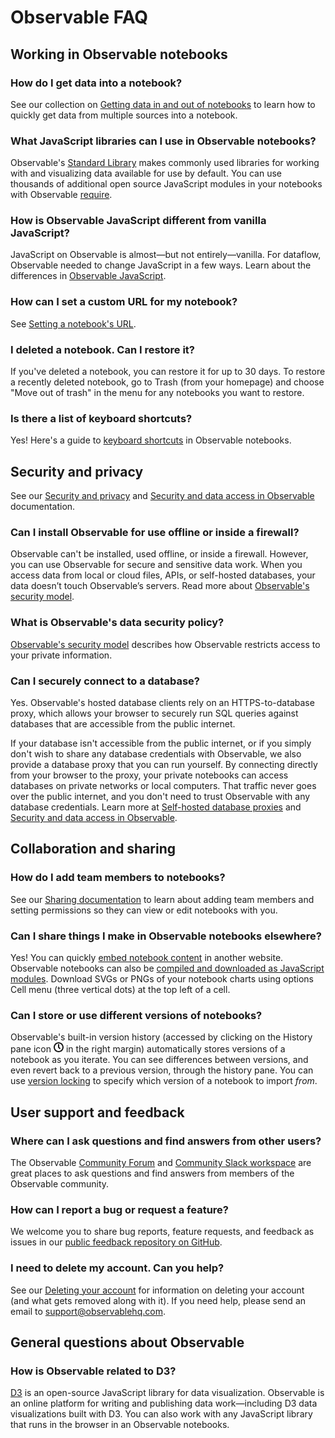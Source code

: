 # Observable FAQ

## Working in Observable notebooks

### How do I get data into a notebook? 
See our collection on [Getting data in and out of notebooks](https://observablehq.com/collection/@observablehq/getting-data-in-and-out) to learn how to quickly get data from multiple sources into a notebook.

### What JavaScript libraries can I use in Observable notebooks?
Observable's [Standard Library](/misc/standard-library) makes commonly used libraries for working with and visualizing data available for use by default. You can use thousands of additional open source JavaScript modules in your notebooks with Observable [require](https://github.com/observablehq/stdlib/blob/master/README.md#require).

### How is Observable JavaScript different from vanilla JavaScript?

JavaScript on Observable is almost—but not entirely—vanilla. For dataflow, Observable needed to change JavaScript in a few ways. Learn about the differences in [Observable JavaScript](/cells/observable-javascript). 

### How can I set a custom URL for my notebook? 
See [Setting a notebook's URL](/notebooks/urls).

### I deleted a notebook. Can I restore it? 
If you've deleted a notebook, you can restore it for up to 30 days. To restore a recently deleted notebook, go to Trash (from your homepage) and choose "Move out of trash" in the menu for any notebooks you want to restore.

### Is there a list of keyboard shortcuts?
Yes! Here's a guide to [keyboard shortcuts](/misc/keyboard-shortcuts) in Observable notebooks.

## Security and privacy

See our [Security and privacy](/security/data-security-and-privacy) and [Security and data access in Observable](/security/security-and-data-access) documentation.

### Can I install Observable for use offline or inside a firewall? 
Observable can't be installed, used offline, or inside a firewall. However, you can use Observable for secure and sensitive data work. When you access data from local or cloud files, APIs, or self-hosted databases, your data doesn’t touch Observable’s servers. Read more about [Observable's security model](/security/data-security-and-privacy).

### What is Observable's data security policy? 
[Observable's security model](/security/data-security-and-privacy) describes how Observable restricts access to your private information. 

### Can I securely connect to a database? 
Yes. Observable's hosted database clients rely on an HTTPS-to-database proxy, which allows your browser to securely run SQL queries against databases that are accessible from the public internet.

If your database isn't accessible from the public internet, or if you simply don't wish to share any database credentials with Observable, we also provide a database proxy that you can run yourself. By connecting directly from your browser to the proxy, your private notebooks can access databases on private networks or local computers. That traffic never goes over the public internet, and you don't need to trust Observable with any database credentials. Learn more at [Self-hosted database proxies](/data/databases/self-hosted-proxies) and [Security and data access in Observable](/security/data-security-and-privacy).

## Collaboration and sharing

### How do I add team members to notebooks? 
See our [Sharing documentation](/collaboration/sharing) to learn about adding team members and setting permissions so they can view or edit notebooks with you.

### Can I share things I make in Observable notebooks elsewhere?
Yes! You can quickly [embed notebook content](/embeds/) in another website. Observable notebooks can also be [compiled and downloaded as JavaScript modules](/embeds/advanced). Download SVGs or PNGs of your notebook charts using options Cell menu (three vertical dots) at the top left of a cell. 

### Can I store or use different versions of notebooks?
Observable's built-in version history (accessed by clicking on the History pane icon <svg style="display: inline !important;" width="16" height="16" viewBox="0 0 16 16" fill="currentColor" fill-rule="evenodd" clip-rule="evenodd"><path d="M8 14C11.3137 14 14 11.3137 14 8C14 4.68629 11.3137 2 8 2C4.68629 2 2 4.68629 2 8C2 11.3137 4.68629 14 8 14ZM8 16C12.4183 16 16 12.4183 16 8C16 3.58172 12.4183 0 8 0C3.58172 0 0 3.58172 0 8C0 12.4183 3.58172 16 8 16Z"></path><path d="M7 3H9V7.58579L11.2071 9.79289L9.79289 11.2071L7 8.41421V3Z"></path></svg> in the right margin) automatically stores versions of a notebook as you iterate. You can see differences between versions, and even revert back to a previous version, through the history pane. You can use [version locking](/notebooks/imports#version-locking) to specify which version of a notebook to import _from_.

## User support and feedback

### Where can I ask questions and find answers from other users? 
The Observable [Community Forum](https://talk.observablehq.com/) and [Community Slack workspace](https://observablehq.com/slack/join) are great places to ask questions and find answers from members of the Observable community.

### How can I report a bug or request a feature? 
We welcome you to share bug reports, feature requests, and feedback as issues in our [public feedback repository on GitHub](https://github.com/observablehq/feedback).

### I need to delete my account. Can you help? 
See our [Deleting your account](/accounts-workspaces/accounts#delete-an-account) for information on deleting your account (and what gets removed along with it). If you need help, please send an email to support@observablehq.com.

## General questions about Observable

### How is Observable related to D3?

[D3](https://d3js.org/) is an open-source JavaScript library for data visualization. Observable is an online platform for writing and publishing data work—including D3 data visualizations built with D3. You can also work with any JavaScript library that runs in the browser in an Observable notebooks.